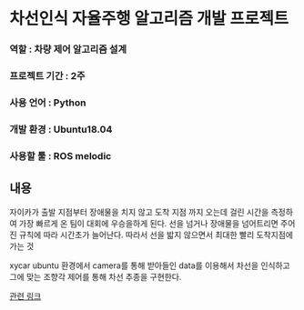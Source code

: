 # 차선인식 자율주행 알고리즘 개발 프로젝트  


### 역할 : 차량 제어 알고리즘 설계
### 프로젝트 기간 : 2주
### 사용 언어 : Python
### 개발 환경 : Ubuntu18.04
### 사용할 툴 : ROS melodic
## 내용
자이카가 출발 지점부터 장애물을 치지 않고 도착 지점 까지 오는데 걸린 시간을 측정하여 가장 빠르게 온 팀이 대회에 우승을하게 된다. 선을 넘거나 장애물을 넘어트리면 주어진 규칙에 따라 시간초가 늘어난다. 따라서 선을 밟지 않으면서 최대한 빨리 도착지점에 가는 것  

xycar ubuntu 환경에서 camera를 통해 받아들인 data를 이용해서 차선을 인식하고 그에 맞는 조향각 제어를 통해 차선 추종을 구현한다.

[관련 링크](https://tasteful-dianella-4f4.notion.site/4ef9e3c213314fd5befdb9c86a708593)

